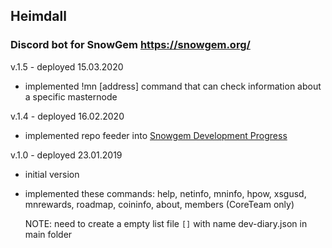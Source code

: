 ## Heimdall
### Discord bot for SnowGem https://snowgem.org/

v.1.5 - deployed 15.03.2020
- implemented !mn [address] command that can check information about a specific masternode

v.1.4 - deployed 16.02.2020
- implemented repo feeder into [Snowgem Development Progress](https://github.com/Snowgem/SnowgemDevelopmentProgress)

v.1.0 - deployed 23.01.2019
- initial version
- implemented these commands:
  help, netinfo, mninfo, hpow, xsgusd, mnrewards, roadmap, coininfo, about, members (CoreTeam only)


  NOTE: need to create a empty list file `[]` with name dev-diary.json in main folder

